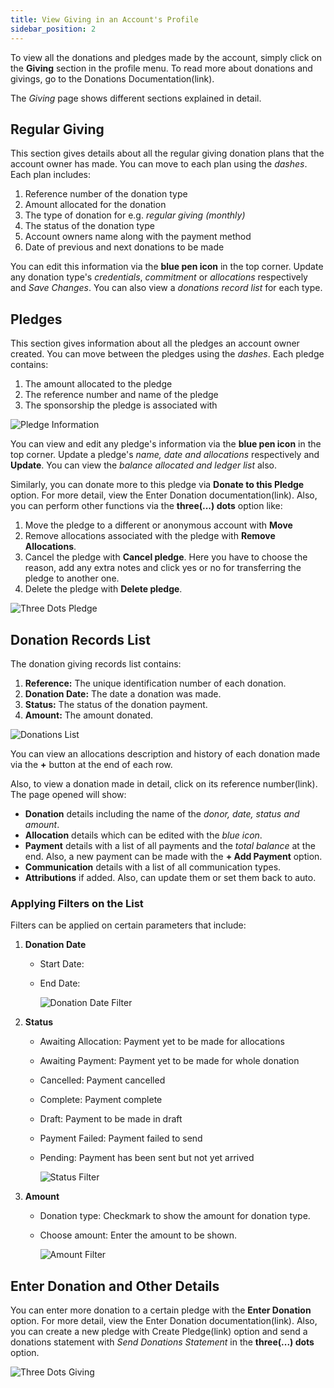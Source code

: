 ```yaml
---
title: View Giving in an Account's Profile
sidebar_position: 2
---
```


To view all the donations and pledges made by the account, simply click on the **Giving** section in the profile menu. To read more about donations and givings, go to the Donations Documentation(link).

The *Giving* page shows different sections explained in detail.

## Regular Giving 

This section gives details about all the regular giving donation plans that the account owner has made. You can move to each plan using the *dashes*. Each plan includes:

1. Reference number of the donation type
2. Amount allocated for the donation 
3. The type of donation for e.g. *regular giving (monthly)*
4. The status of the donation type
5. Account owners name along with the payment method
6. Date of previous and next donations to be made

You can edit this information via the **blue pen icon** in the top corner. Update any donation type's *credentials*, *commitment* or *allocations* respectively and *Save Changes*. You can also view a *donations record list* for each type. 

## Pledges

This section gives information about all the pledges an account owner created. You can move between the pledges using the *dashes*. Each pledge contains:

1. The amount allocated to the pledge
2. The reference number and name of the pledge 
3. The sponsorship the pledge is associated with

![Pledge Information](./pledge-info.png)

You can view and edit any pledge's information via the **blue pen icon** in the top corner. Update a pledge's *name, date and allocations* respectively and **Update**. You can view the *balance allocated and ledger list* also.

Similarly, you can donate more to this pledge via **Donate to this Pledge** option. For more detail, view the Enter Donation documentation(link). Also, you can perform other functions via the **three(...) dots** option like:

1. Move the pledge to a different or anonymous account with **Move**
2. Remove allocations associated with the pledge with **Remove Allocations**.
3. Cancel the pledge with **Cancel pledge**. Here you have to choose the reason, add any extra notes and click yes or no for transferring the pledge to another one. 
4. Delete the pledge with **Delete pledge**.

![Three Dots Pledge](./three-dots-pledge.png)

## Donation Records List

The donation giving records list contains:

1. **Reference:** The unique identification number of each donation.
2. **Donation Date:** The date a donation was made.
3. **Status:** The status of the donation payment.
4. **Amount:** The amount donated.

![Donations List](./donations-list.png)

You can view an allocations description and history of each donation made via the **+** button at the end of each row.

Also, to view a donation made in detail, click on its reference number(link). The page opened will show:

- **Donation** details including the name of the *donor, date, status and amount*.
- **Allocation** details which can be edited with the *blue icon*.
- **Payment** details with a list of all payments and the *total balance* at the end. Also, a new payment can be made with the **+ Add Payment** option.  
- **Communication** details with a list of all communication types.
- **Attributions** if added. Also, can update them or set them back to auto. 

### Applying Filters on the List

Filters can be applied on certain parameters that include:

1. **Donation Date**
    - Start Date:
    - End Date: 

        ![Donation Date Filter](./donation-date-filter.png)

2. **Status**
    - Awaiting Allocation: Payment yet to be made for allocations 
    - Awaiting Payment: Payment yet to be made for whole donation
    - Cancelled: Payment cancelled 
    - Complete: Payment complete
    - Draft: Payment to be made in draft
    - Payment Failed: Payment failed to send
    - Pending: Payment has been sent but not yet arrived 

        ![Status Filter](./status-filter.png)

3. **Amount**
    - Donation type: Checkmark to show the amount for donation type.
    - Choose amount: Enter the amount to be shown. 

        ![Amount Filter](./amount-filter.png)

## Enter Donation and Other Details

You can enter more donation to a certain pledge with the **Enter Donation** option. For more detail, view the Enter Donation documentation(link). Also, you can create a new pledge with Create Pledge(link) option and send a donations statement with *Send Donations Statement* in the **three(...) dots** option.

![Three Dots Giving](./three-dots-giving.png)
